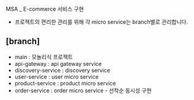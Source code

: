 MSA _ E-commerce 서비스 구현

- 프로젝트의 편리한 관리를 위해 각 micro service는 branch별로 관리합니다.

## [branch]
- main : 모놀리식 프로젝트
- api-gateway : api gateway service
- discovery-service : discovery service
- user-service : user micro service
- product-service : product micro service
- order-service : order micro service - 선착순 동시성 구현
